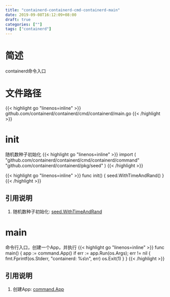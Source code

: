 ```yaml
---
title: "containerd-containerd-cmd-containerd-main"
date: 2019-09-08T16:12:09+08:00
draft: true
categories: [""]
tags: ["containerd"]
---
```

# 简述
containerd命令入口
<!--more-->
# 文件路径
{{< highlight go "linenos=inline" >}}
github.com/containerd/containerd/cmd/containerd/main.go
{{< /highlight >}}

# init
随机数种子初始化
{{< highlight go "linenos=inline" >}}
import (
	"github.com/containerd/containerd/cmd/containerd/command"
	"github.com/containerd/containerd/pkg/seed"
)
{{< /highlight >}}

{{< highlight go "linenos=inline" >}}
func init() {
	seed.WithTimeAndRand()
}
{{< /highlight >}}
## 引用说明
1. 随机数种子初始化: [seed.WithTimeAndRand](http://www.zvier.top/post/containerd-containerd-pkg-seed-seed/#withtimeandrand)

# main
命令行入口，创建一个App，并执行
{{< highlight go "linenos=inline" >}}
func main() {
	app := command.App()
	if err := app.Run(os.Args); err != nil {
		fmt.Fprintf(os.Stderr, "containerd: %s\n", err)
		os.Exit(1)
	}
}
{{< /highlight >}}

## 引用说明
1. 创建App: [command.App](http://www.zvier.top/post/containerd-containerd-cmd/-containerd-command-main/#app)
